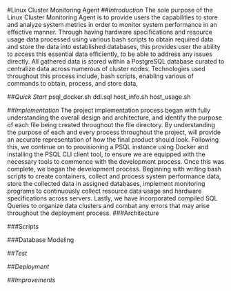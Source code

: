 #Linux Cluster Monitoring Agent
##*Introduction*
The sole purpose of the Linux Cluster Monitoring Agent is to provide users the capabilities to store and analyze 
system metrics in order to monitor system performance in an effective manner.
Through having hardware specifications and resource usage data processed using various bash scripts to obtain
required data and store the data into established databases,
this provides user the ability to access this essential data efficiently, to be able
to address any issues directly. All gathered data is stored within a PostgreSQL database
curated to centralize data across numerous of cluster nodes. Technologies used throughout this process include, bash
scripts, enabling various of commands to obtain, process, and store data, 

##*Quick Start*
psql_docker.sh
ddl.sql
host_info.sh
host_usage.sh

##*Implementation*
The project implementation process began with fully understanding the overall design 
and architecture, and identify the purpose of each file being created throughout the 
file directory. By understanding the purpose of each and every process throughout the 
project, will provide an accurate representation of how the final product should look. 
Following this, we continue on to provisioning a PSQL instance using Docker and installing
the PSQL CLI client tool, to ensure we are equipped with the necessary tools to commence with 
the development process. Once this was complete, we began the development process. Beginning with
writing bash scripts to create containers, collect and process system performance data,
store the collected data in assigned databases, implement monitoring programs to
continuously collect resource data usage and hardware specifications across servers. Lastly,
we have incorporated compiled SQL Queries to organize data clusters and combat any errors that
may arise throughout the deployment process.
###Architecture

###Scripts

###Database Modeling

##*Test*

##*Deployment*

##*Improvements*

